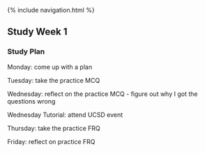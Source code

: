 {% include navigation.html %}

## Study Week 1

### Study Plan

Monday: come up with a plan

Tuesday: take the practice MCQ

Wednesday: reflect on the practice MCQ - figure out why I got the questions wrong

Wednesday Tutorial: attend UCSD event

Thursday: take the practice FRQ

Friday: reflect on practice FRQ
